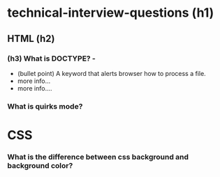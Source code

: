 # technical-interview-questions (h1)

## HTML (h2)

### (h3) What is DOCTYPE?  -  

* (bullet point)  A keyword that alerts browser how to process a file.
* more info...
* more info....

### What is quirks mode?

# CSS 

### What is the difference between css background and background color?


